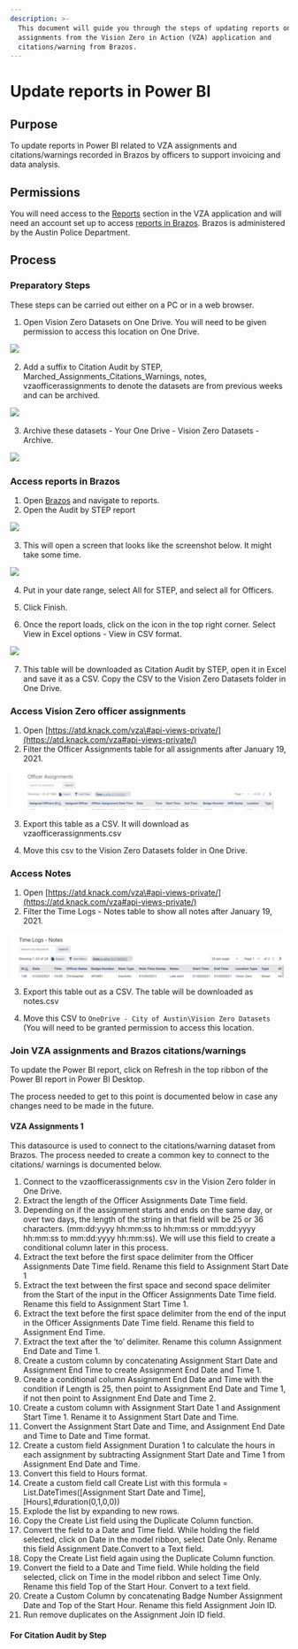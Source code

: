 ```yaml
---
description: >-
  This document will guide you through the steps of updating reports on officer
  assignments from the Vision Zero in Action (VZA) application and
  citations/warning from Brazos.
---
```


# Update reports in Power BI

## Purpose

To update reports in Power BI related to VZA assignments and citations/warnings recorded in Brazos by officers to support invoicing and data analysis.

## Permissions 

You will need access to the [Reports](https://atd.knack.com/vza#api-views-private/?view_539_page=1) section in the VZA application and will need an account  set up to access [reports in Brazos](https://my.brazostech.com/PublicSafety/Reports.aspx). Brazos is administered by the Austin Police Department. 

## Process 

### Preparatory Steps

These steps can be carried out either on a PC or in a web browser.

1. Open Vision Zero Datasets on One Drive. You will need to be given permission to access this location on One Drive.

![](https://lh5.googleusercontent.com/AXTVNP2g8H7H4wLMkXiAuCpZ4I7PeWKp3cLI0i6hEcahJ4lk5U77Fv7WDknqg1wfaRZuuHEi843NVCKSvVEow2rC3fkCfA4ItzihbcOIo-giaGLav2KS9sz0j9K2ZvtNS5nfdEBu)



2. Add a suffix to Citation Audit by STEP, Marched\_Assignments\_Citations\_Warnings, notes, vzaofficerassignments to denote the datasets are from previous weeks and can be archived.

![](https://lh6.googleusercontent.com/sl_Uzd9SLazpAEjxoFsRWZ1MUt3gYQalPWWmmf5wbuZvy_3JRuE3rY1oeZ_xVSNZV20mgjNoKHiZ4pGD_swnYopaRPqSVcAwt_sDXDXWJvvXUccE-pnC2iUn7tKE8oRPA-Sahcbw)

3. Archive these datasets - Your One Drive - Vision Zero Datasets - Archive.

![](https://lh4.googleusercontent.com/WD85CjVcPk-L0EBexp61vOdE8MNRNifKS8Kn-EX-OORRj_q_pNQODhb5ENLpbO3QgWCDUrT_RqiUgh89sAaYEF_GlQUq97maxOzCKbxTiZQx1mhsul6xoRpNQ4nKzbnffAuJJEmM)

### Access reports in Brazos

1. Open [Brazos](https://my.brazostech.com/Home/brazospg/36/ctl/Login/Default.aspx) and navigate to reports.
2. Open the Audit by STEP report



![](https://lh3.googleusercontent.com/po-wwqhhCa41dFpL00OUlG0jc8TL4D1nMhYu71X5WNlyIg5IuSt9Ns1eEtvDpW0OsiqSTAtcE8Zp6bWv5ZVoH2BQO7noBp50X_kY-f1jwI64q7NbcXY64Jltf7cRXitT-y-vW7q-)

3. This will open a screen that looks like the screenshot below. It might take some time.

![](https://lh3.googleusercontent.com/i_CdBDn5tlFHH0zeeLAPTAjk3raoDMtR9gdYUnDlxqCGW-KGo_Rp125l8DKyepoHQFdV4HUF0KD7g-InIeFSvd2Hbe9igNyP6TAXWZtwXNaZzT1n0-YeTh71dp-bO3BceZbB4xzB)



4. Put in your date range, select All for STEP, and select all for Officers.

5. Click Finish.

6. Once the report loads, click on the icon in the top right corner. Select View in Excel options - View in CSV format.

![](https://lh6.googleusercontent.com/y-YcK8Y2nYlFU7JVm0GXlQ7_HXURwFZVIV05nZofRMXGfZaMykGtED_Rc7IzEPkBgHRqqK3cpXSWoHuGQywAlURdyA2BgPnvbsK3bfvOkBCOrVnQoQsEKO0KfHU3bJUAbUZaRO3k)

7. This table will be downloaded as Citation Audit by STEP, open it in Excel and save it as a CSV. Copy the CSV to the Vision Zero Datasets folder in One Drive.

### Access Vision Zero officer assignments

1. Open [https://atd.knack.com/vza\#api-views-private/](https://atd.knack.com/vza#api-views-private/)
2. Filter the Officer Assignments table for all assignments after January 19, 2021. 

![](../.gitbook/assets/image%20%28107%29.png)

3. Export this table as a CSV. It will download as vzaofficerassignments.csv

4. Move this csv to the Vision Zero Datasets folder in One Drive.

### Access Notes

1. Open [https://atd.knack.com/vza\#api-views-private/](https://atd.knack.com/vza#api-views-private/)
2. Filter the Time Logs - Notes table to show all notes after January 19, 2021.

![](../.gitbook/assets/image%20%2832%29.png)

3. Export this table out as a CSV. The table will be downloaded as notes.csv

4. Move this CSV to `OneDrive - City of Austin\Vision Zero Datasets` \(You will need to be granted permission to access this location.

### Join VZA assignments and Brazos citations/warnings

To update the Power BI report, click on Refresh in the top ribbon of the Power BI report in Power BI Desktop.

The process needed to get to this point is documented below in case any changes need to be made in the future. 

#### VZA Assignments 1

This datasource is used to connect to the citations/warning dataset from Brazos. The process needed to create a common key to connect to the citations/ warnings is documented below. 

1. Connect to the vzaofficerassignments csv in the Vision Zero folder in One Drive.
2. Extract the length of the Officer Assignments Date Time field.
3. Depending on if the assignment starts and ends on the same day, or over two days, the length of the string in that field will be 25 or 36 characters. \(mm:dd:yyyy hh:mm:ss to hh:mm:ss or mm:dd:yyyy hh:mm:ss to mm:dd:yyyy hh:mm:ss\). We will use this field to create a conditional column later in this process. 
4. Extract the text before the first space delimiter from the Officer Assignments Date Time field. Rename this field to Assignment Start Date 1
5. Extract the text between the first space and second space delimiter from the Start of the input in the Officer Assignments Date Time field. Rename this field to Assignment Start Time 1.
6. Extract the text before the first space delimiter from the end of the input in the Officer Assignments Date Time field. Rename this field to Assignment End Time.
7. Extract the text after the ‘to’ delimiter. Rename this column Assignment End Date and Time 1.
8. Create a custom column by concatenating Assignment Start Date and Assignment End Time to create Assignment End Date and Time 1.
9. Create a conditional column Assignment End Date and Time with the condition if Length is 25, then point to Assignment End Date and Time 1, if not then point to Assignment End Date and Time 2.
10. Create a custom column with Assignment Start Date 1 and Assignment Start Time 1. Rename it to Assignment Start Date and Time. 
11. Convert the Assignment Start Date and Time, and Assignment End Date and Time to Date and Time format. 
12. Create a custom field Assignment Duration 1 to calculate the hours in each assignment by subtracting Assignment Start Date and Time 1 from Assignment End Date and Time. 
13. Convert this field to Hours format.
14. Create a custom field call Create List with this formula = List.DateTimes\(\[Assignment Start Date and Time\],\[Hours\],\#duration\(0,1,0,0\)\)
15. Explode the list by expanding to new rows.
16. Copy the Create List field using the Duplicate Column function.
17. Convert the field to a Date and Time field. While holding the field selected, click on Date in the model ribbon, select Date Only. Rename this field Assignment Date.Convert to a Text field. 
18. Copy the Create List field again using the Duplicate Column function. 
19. Convert the field to a Date and Time field. While holding the field selected, click on Time in the model ribbon and select Time Only. Rename this field Top of the Start Hour. Convert to a text field. 
20. Create a Custom Column by concatenating Badge Number Assignment Date and Top of the Start Hour. Rename this field Assignment Join ID. 
21. Run remove duplicates on the Assignment Join ID field.

#### **For Citation Audit by Step**





### 



